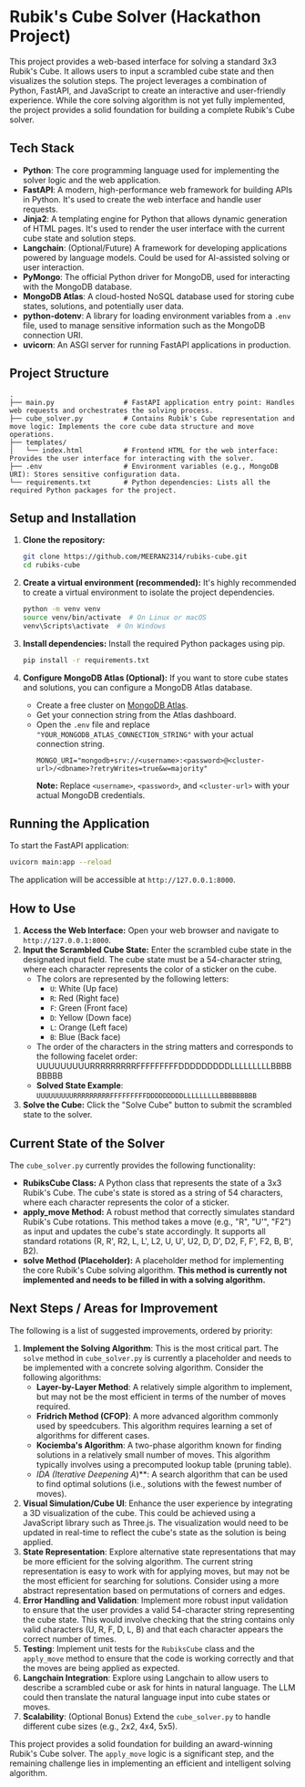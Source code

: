 # Rubik's Cube Solver (Hackathon Project)

This project provides a web-based interface for solving a standard 3x3 Rubik's Cube. It allows users to input a scrambled cube state and then visualizes the solution steps. The project leverages a combination of Python, FastAPI, and JavaScript to create an interactive and user-friendly experience. While the core solving algorithm is not yet fully implemented, the project provides a solid foundation for building a complete Rubik's Cube solver.

## Tech Stack

*   **Python**: The core programming language used for implementing the solver logic and the web application.
*   **FastAPI**: A modern, high-performance web framework for building APIs in Python. It's used to create the web interface and handle user requests.
*   **Jinja2**: A templating engine for Python that allows dynamic generation of HTML pages. It's used to render the user interface with the current cube state and solution steps.
*   **Langchain**: (Optional/Future) A framework for developing applications powered by language models. Could be used for AI-assisted solving or user interaction.
*   **PyMongo**: The official Python driver for MongoDB, used for interacting with the MongoDB database.
*   **MongoDB Atlas**: A cloud-hosted NoSQL database used for storing cube states, solutions, and potentially user data.
*   **python-dotenv**: A library for loading environment variables from a `.env` file, used to manage sensitive information such as the MongoDB connection URI.
*   **uvicorn**: An ASGI server for running FastAPI applications in production.

## Project Structure

```
.
├── main.py                 # FastAPI application entry point: Handles web requests and orchestrates the solving process.
├── cube_solver.py          # Contains Rubik's Cube representation and move logic: Implements the core cube data structure and move operations.
├── templates/
│   └── index.html          # Frontend HTML for the web interface: Provides the user interface for interacting with the solver.
├── .env                    # Environment variables (e.g., MongoDB URI): Stores sensitive configuration data.
└── requirements.txt        # Python dependencies: Lists all the required Python packages for the project.
```

## Setup and Installation

1.  **Clone the repository:**
    ```bash
    git clone https://github.com/MEERAN2314/rubiks-cube.git
    cd rubiks-cube
    ```

2.  **Create a virtual environment (recommended):**
    It's highly recommended to create a virtual environment to isolate the project dependencies.
    ```bash
    python -m venv venv
    source venv/bin/activate  # On Linux or macOS
    venv\Scripts\activate  # On Windows
    ```

3.  **Install dependencies:**
    Install the required Python packages using pip.
    ```bash
    pip install -r requirements.txt
    ```

4.  **Configure MongoDB Atlas (Optional):**
    If you want to store cube states and solutions, you can configure a MongoDB Atlas database.
    *   Create a free cluster on [MongoDB Atlas](https://cloud.mongodb.com/).
    *   Get your connection string from the Atlas dashboard.
    *   Open the `.env` file and replace `"YOUR_MONGODB_ATLAS_CONNECTION_STRING"` with your actual connection string.
        ```
        MONGO_URI="mongodb+srv://<username>:<password>@<cluster-url>/<dbname>?retryWrites=true&w=majority"
        ```
        **Note:** Replace `<username>`, `<password>`, and `<cluster-url>` with your actual MongoDB credentials.

## Running the Application

To start the FastAPI application:

```bash
uvicorn main:app --reload
```

The application will be accessible at `http://127.0.0.1:8000`.

## How to Use

1.  **Access the Web Interface:** Open your web browser and navigate to `http://127.0.0.1:8000`.
2.  **Input the Scrambled Cube State:** Enter the scrambled cube state in the designated input field. The cube state must be a 54-character string, where each character represents the color of a sticker on the cube.
    *   The colors are represented by the following letters:
        *   `U`: White (Up face)
        *   `R`: Red (Right face)
        *   `F`: Green (Front face)
        *   `D`: Yellow (Down face)
        *   `L`: Orange (Left face)
        *   `B`: Blue (Back face)
    *   The order of the characters in the string matters and corresponds to the following facelet order: UUUUUUUUURRRRRRRRRFFFFFFFFFDDDDDDDDDLLLLLLLLLBBBBBBBBB
    *   **Solved State Example**: `UUUUUUUUURRRRRRRRRFFFFFFFFFDDDDDDDDDLLLLLLLLLBBBBBBBBB`
3.  **Solve the Cube:** Click the "Solve Cube" button to submit the scrambled state to the solver.

## Current State of the Solver

The `cube_solver.py` currently provides the following functionality:

*   **RubiksCube Class:** A Python class that represents the state of a 3x3 Rubik's Cube. The cube's state is stored as a string of 54 characters, where each character represents the color of a sticker.
*   **apply_move Method:** A robust method that correctly simulates standard Rubik's Cube rotations. This method takes a move (e.g., "R", "U'", "F2") as input and updates the cube's state accordingly. It supports all standard rotations (R, R', R2, L, L', L2, U, U', U2, D, D', D2, F, F', F2, B, B', B2).
*   **solve Method (Placeholder):** A placeholder method for implementing the core Rubik's Cube solving algorithm. **This method is currently not implemented and needs to be filled in with a solving algorithm.**

## Next Steps / Areas for Improvement

The following is a list of suggested improvements, ordered by priority:

1.  **Implement the Solving Algorithm**: This is the most critical part. The `solve` method in `cube_solver.py` is currently a placeholder and needs to be implemented with a concrete solving algorithm. Consider the following algorithms:
    *   **Layer-by-Layer Method**: A relatively simple algorithm to implement, but may not be the most efficient in terms of the number of moves required.
    *   **Fridrich Method (CFOP)**: A more advanced algorithm commonly used by speedcubers. This algorithm requires learning a set of algorithms for different cases.
    *   **Kociemba's Algorithm**: A two-phase algorithm known for finding solutions in a relatively small number of moves. This algorithm typically involves using a precomputed lookup table (pruning table).
    *   **IDA* (Iterative Deepening A*)**: A search algorithm that can be used to find optimal solutions (i.e., solutions with the fewest number of moves).
2.  **Visual Simulation/Cube UI**: Enhance the user experience by integrating a 3D visualization of the cube. This could be achieved using a JavaScript library such as Three.js. The visualization would need to be updated in real-time to reflect the cube's state as the solution is being applied.
3.  **State Representation**: Explore alternative state representations that may be more efficient for the solving algorithm. The current string representation is easy to work with for applying moves, but may not be the most efficient for searching for solutions. Consider using a more abstract representation based on permutations of corners and edges.
4.  **Error Handling and Validation**: Implement more robust input validation to ensure that the user provides a valid 54-character string representing the cube state. This would involve checking that the string contains only valid characters (U, R, F, D, L, B) and that each character appears the correct number of times.
5.  **Testing**: Implement unit tests for the `RubiksCube` class and the `apply_move` method to ensure that the code is working correctly and that the moves are being applied as expected.
6.  **Langchain Integration**: Explore using Langchain to allow users to describe a scrambled cube or ask for hints in natural language. The LLM could then translate the natural language input into cube states or moves.
7.  **Scalability**: (Optional Bonus) Extend the `cube_solver.py` to handle different cube sizes (e.g., 2x2, 4x4, 5x5).

This project provides a solid foundation for building an award-winning Rubik's Cube solver. The `apply_move` logic is a significant step, and the remaining challenge lies in implementing an efficient and intelligent solving algorithm.
